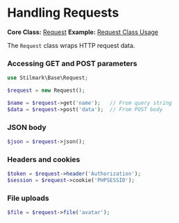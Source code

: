 # Handling Requests

**Core Class:** [Request](../core/request.md)
**Example:** [Request Class Usage](../examples/request-usage.md)

The `Request` class wraps HTTP request data.

### Accessing GET and POST parameters

```php
use Stilmark\Base\Request;

$request = new Request();

$name = $request->get('name');   // From query string
$data = $request->post('data');  // From POST body
```

### JSON body

```php
$json = $request->json();
```

### Headers and cookies

```php
$token = $request->header('Authorization');
$session = $request->cookie('PHPSESSID');
```

### File uploads

```php
$file = $request->file('avatar');
```
